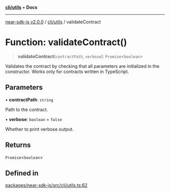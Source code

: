 [**cli/utils**](../README.md) • **Docs**

***

[near-sdk-js v2.0.0](../../../packages.md) / [cli/utils](../README.md) / validateContract

# Function: validateContract()

> **validateContract**(`contractPath`, `verbose`): `Promise`\<`boolean`\>

Validates the contract by checking that all parameters are initialized in the constructor. Works only for contracts written in TypeScript.

## Parameters

• **contractPath**: `string`

Path to the contract.

• **verbose**: `boolean` = `false`

Whether to print verbose output.

## Returns

`Promise`\<`boolean`\>

## Defined in

[packages/near-sdk-js/src/cli/utils.ts:62](https://github.com/dim-daskalov/near-sdk-js/blob/306b0e9106179b8fa9fa5a5e519a844314d6230e/packages/near-sdk-js/src/cli/utils.ts#L62)
